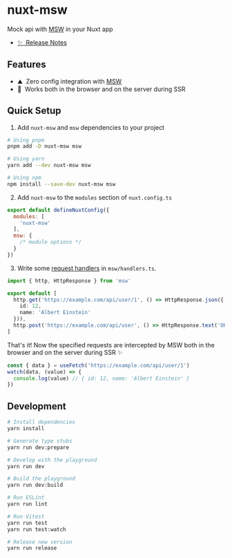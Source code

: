# nuxt-msw

[//]: # ([![npm version][npm-version-src]][npm-version-href])

[//]: # ([![npm downloads][npm-downloads-src]][npm-downloads-href])

[//]: # ([![License][license-src]][license-href])

[//]: # ([![Nuxt][nuxt-src]][nuxt-href])

Mock api with [MSW](https://mswjs.io) in your Nuxt app

- [✨ &nbsp;Release Notes](/CHANGELOG.md)
<!-- - [🏀 Online playground](https://stackblitz.com/github/your-org/nuxt-msw?file=playground%2Fapp.vue) -->
<!-- - [📖 &nbsp;Documentation](https://example.com) -->

## Features

<!-- Highlight some of the features your module provide here -->
- ⛰ &nbsp;Zero config integration with [MSW](https://mswjs.io)
- 🚠 &nbsp;Works both in the browser and on the server during SSR

## Quick Setup

1. Add `nuxt-msw` and `msw` dependencies to your project

```bash
# Using pnpm
pnpm add -D nuxt-msw msw

# Using yarn
yarn add --dev nuxt-msw msw

# Using npm
npm install --save-dev nuxt-msw msw
```

2. Add `nuxt-msw` to the `modules` section of `nuxt.config.ts`

```js
export default defineNuxtConfig({
  modules: [
    'nuxt-msw'
  ],
  msw: {
    /* module options */
  }
})
```

3. Write some [request handlers](https://mswjs.io/docs/basics/mocking-responses) in `msw/handlers.ts`.

```ts
import { http, HttpResponse } from 'msw'

export default [
  http.get('https://example.com/api/user/1', () => HttpResponse.json({
    id: 12,
    name: 'Albert Einstein'
  })),
  http.post('https://example.com/api/user', () => HttpResponse.text('OK')),
]
```

That's it! Now the specified requests are intercepted by MSW both in the browser and on the server during SSR ✨

```ts
const { data } = useFetch('https://example.com/api/user/1')
watch(data, (value) => {
  console.log(value) // { id: 12, name: 'Albert Einstein' }
})
```

## Development

```bash
# Install dependencies
yarn install

# Generate type stubs
yarn run dev:prepare

# Develop with the playground
yarn run dev

# Build the playground
yarn run dev:build

# Run ESLint
yarn run lint

# Run Vitest
yarn run test
yarn run test:watch

# Release new version
yarn run release
```

<!-- Badges -->
[npm-version-src]: https://img.shields.io/npm/v/nuxt-msw/latest.svg?style=flat&colorA=18181B&colorB=28CF8D
[npm-version-href]: https://npmjs.com/package/nuxt-msw

[npm-downloads-src]: https://img.shields.io/npm/dm/nuxt-msw.svg?style=flat&colorA=18181B&colorB=28CF8D
[npm-downloads-href]: https://npmjs.com/package/nuxt-msw

[license-src]: https://img.shields.io/npm/l/nuxt-msw.svg?style=flat&colorA=18181B&colorB=28CF8D
[license-href]: https://npmjs.com/package/nuxt-msw

[nuxt-src]: https://img.shields.io/badge/Nuxt-18181B?logo=nuxt.js
[nuxt-href]: https://nuxt.com
